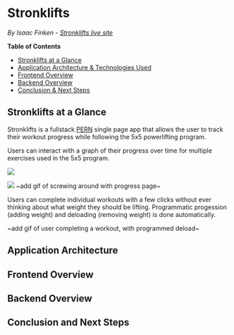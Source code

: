 # Stronklifts
_By Isaac Finken - [Stronklifts live site](https://stronklifts.herokuapp.com/)_

__Table of Contents__
* [Stronklifts at a Glance](#stronklifts-at-a-glance)
* [Application Architecture & Technologies Used](#application-architecture)
* [Frontend Overview](#frontend-overview)
* [Backend Overview](#backend-overview)
* [Conclusion & Next Steps](#conclusion-and-next-steps)


## Stronklifts at a Glance

Stronklifts is a fullstack [PERN](https://www.geeksforgeeks.org/what-is-pern-stack/) single page app that allows the user to track their workout progress while following the 5x5 powerlifting program. 

Users can interact with a graph of their progress over time for multiple exercises used in the 5x5 program.

<img src="https://github.com/icey-franken/stronklifts/raw/master/readme-resources/stronklifts-progress.gif" max-width="420px">


![](https://github.com/icey-franken/stronklifts/raw/master/readme-resources/stronklifts-progress.gif|width=100px)
~add gif of screwing around with progress page~

Users can complete individual workouts with a few clicks without ever thinking about what weight they should be lifting. Programmatic progession (adding weight) and deloading (removing weight) is done automatically.

~add gif of user completing a workout, with programmed deload~

## Application Architecture

## Frontend Overview

## Backend Overview

## Conclusion and Next Steps
